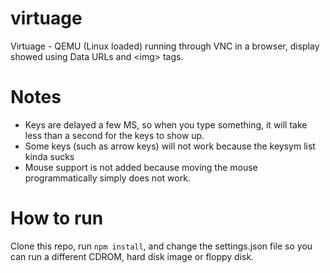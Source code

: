 # virtuage
Virtuage - QEMU (Linux loaded) running through VNC in a browser, display showed using Data URLs and &lt;img&gt; tags.

# Notes
- Keys are delayed a few MS, so when you type something, it will take less than a second for the keys to show up.
- Some keys (such as arrow keys) will not work because the keysym list kinda sucks
- Mouse support is not added because moving the mouse programmatically simply does not work.

# How to run
Clone this repo, run `npm install`, and change the settings.json file so you can run a different CDROM, hard disk image or floppy disk.

